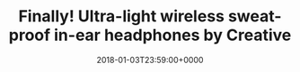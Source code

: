 ---
campaign-uuid: c-94fe78a3-21f1-4a40-81e6-a25c06ac1669
type: Preview
category: Music
date: 2018-01-03T23:59:00+0000
end-date: 2018-02-28T23:59:00+0000
disable-form: false
is_promoted: true
has_entry_page: false
extra-css: ""

logo-left-title: "Creative"
logo-left-href: "https://uk.creative.com/p/headphones-headsets/creative-outlier-sports"
logo-left-image: "creative-logo.jpg"

banner-img: "creative-main_image.jpg"
hero-header: "creative_offer"
competition-description: "Performance is everything. It measures how far we've come and how much further we want to go. The Creative Outlier Sports is a pair of high-performance lightweight wireless in-ear headphones that stay secure and comfortable in your ears even when your workout gets tough. It features sweat-proof properties to help you brave through all natural elements and accidental splashes. And with a battery life of up to 11 hours, nothing is going to hold you back from staying active. You focus on your fitness performance. We'll take care of the rest."
hero-subheader: ""

title: "Finally! Ultra-light wireless sweat-proof in-ear headphones by Creative"
bg-image-hero: ""
bg-image-first: ""
bg-image-second: ""

section1-content: >
    <p>0</p>
    <p>0</p>
    <p>0</p>

section2-content: >
    <p>0</p>
    <p>0</p>
    <p>0</p>

entry-title: 
terms-confirmation: >
    
entry-content: >
    <p>0</p>
    <p>0</p>

---